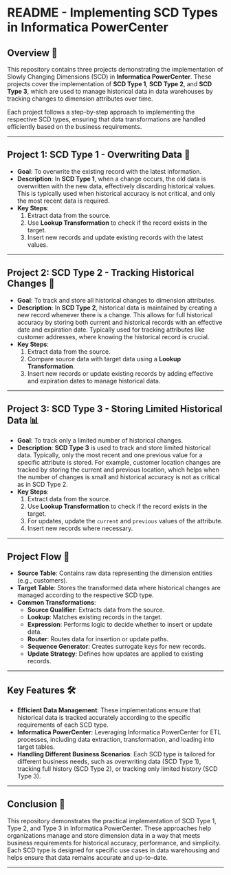# README - Implementing SCD Types in Informatica PowerCenter

## Overview 🌟
This repository contains three projects demonstrating the implementation of Slowly Changing Dimensions (SCD) in **Informatica PowerCenter**. These projects cover the implementation of **SCD Type 1**, **SCD Type 2**, and **SCD Type 3**, which are used to manage historical data in data warehouses by tracking changes to dimension attributes over time.

Each project follows a step-by-step approach to implementing the respective SCD types, ensuring that data transformations are handled efficiently based on the business requirements.

---

## Project 1: **SCD Type 1 - Overwriting Data 🔄**
- **Goal**: To overwrite the existing record with the latest information.
- **Description**: In **SCD Type 1**, when a change occurs, the old data is overwritten with the new data, effectively discarding historical values. This is typically used when historical accuracy is not critical, and only the most recent data is required.
- **Key Steps**:
  1. Extract data from the source.
  2. Use **Lookup Transformation** to check if the record exists in the target.
  3. Insert new records and update existing records with the latest values.

---

## Project 2: **SCD Type 2 - Tracking Historical Changes 📅**
- **Goal**: To track and store all historical changes to dimension attributes.
- **Description**: In **SCD Type 2**, historical data is maintained by creating a new record whenever there is a change. This allows for full historical accuracy by storing both current and historical records with an effective date and expiration date. Typically used for tracking attributes like customer addresses, where knowing the historical record is crucial.
- **Key Steps**:
  1. Extract data from the source.
  2. Compare source data with target data using a **Lookup Transformation**.
  3. Insert new records or update existing records by adding effective and expiration dates to manage historical data.

---

## Project 3: **SCD Type 3 - Storing Limited Historical Data 📊**
- **Goal**: To track only a limited number of historical changes.
- **Description**: **SCD Type 3** is used to track and store limited historical data. Typically, only the most recent and one previous value for a specific attribute is stored. For example, customer location changes are tracked by storing the current and previous location, which helps when the number of changes is small and historical accuracy is not as critical as in SCD Type 2.
- **Key Steps**:
  1. Extract data from the source.
  2. Use **Lookup Transformation** to check if the record exists in the target.
  3. For updates, update the `current` and `previous` values of the attribute.
  4. Insert new records where necessary.

---

## Project Flow 🔄

- **Source Table**: Contains raw data representing the dimension entities (e.g., customers).
- **Target Table**: Stores the transformed data where historical changes are managed according to the respective SCD type.
- **Common Transformations**:
  - **Source Qualifier**: Extracts data from the source.
  - **Lookup**: Matches existing records in the target.
  - **Expression**: Performs logic to decide whether to insert or update data.
  - **Router**: Routes data for insertion or update paths.
  - **Sequence Generator**: Creates surrogate keys for new records.
  - **Update Strategy**: Defines how updates are applied to existing records.

---

## Key Features 🛠️

- **Efficient Data Management**: These implementations ensure that historical data is tracked accurately according to the specific requirements of each SCD type.
- **Informatica PowerCenter**: Leveraging Informatica PowerCenter for ETL processes, including data extraction, transformation, and loading into target tables.
- **Handling Different Business Scenarios**: Each SCD type is tailored for different business needs, such as overwriting data (SCD Type 1), tracking full history (SCD Type 2), or tracking only limited history (SCD Type 3).

---

## Conclusion 🎯
This repository demonstrates the practical implementation of SCD Type 1, Type 2, and Type 3 in Informatica PowerCenter. These approaches help organizations manage and store dimension data in a way that meets business requirements for historical accuracy, performance, and simplicity. Each SCD type is designed for specific use cases in data warehousing and helps ensure that data remains accurate and up-to-date.

---


 


